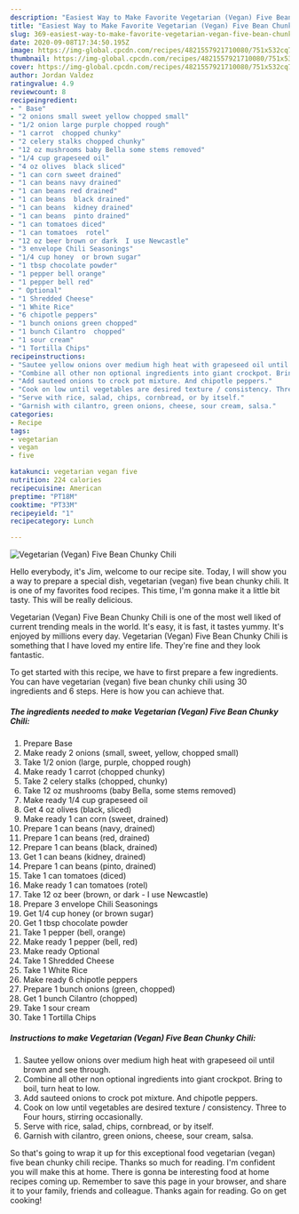 ```yaml
---
description: "Easiest Way to Make Favorite Vegetarian (Vegan) Five Bean Chunky Chili"
title: "Easiest Way to Make Favorite Vegetarian (Vegan) Five Bean Chunky Chili"
slug: 369-easiest-way-to-make-favorite-vegetarian-vegan-five-bean-chunky-chili
date: 2020-09-08T17:34:50.195Z
image: https://img-global.cpcdn.com/recipes/4821557921710080/751x532cq70/vegetarian-vegan-five-bean-chunky-chili-recipe-main-photo.jpg
thumbnail: https://img-global.cpcdn.com/recipes/4821557921710080/751x532cq70/vegetarian-vegan-five-bean-chunky-chili-recipe-main-photo.jpg
cover: https://img-global.cpcdn.com/recipes/4821557921710080/751x532cq70/vegetarian-vegan-five-bean-chunky-chili-recipe-main-photo.jpg
author: Jordan Valdez
ratingvalue: 4.9
reviewcount: 8
recipeingredient:
- " Base"
- "2 onions small sweet yellow chopped small"
- "1/2 onion large purple chopped rough"
- "1 carrot  chopped chunky"
- "2 celery stalks chopped chunky"
- "12 oz mushrooms baby Bella some stems removed"
- "1/4 cup grapeseed oil"
- "4 oz olives  black sliced"
- "1 can corn sweet drained"
- "1 can beans navy drained"
- "1 can beans red drained"
- "1 can beans  black drained"
- "1 can beans  kidney drained"
- "1 can beans  pinto drained"
- "1 can tomatoes diced"
- "1 can tomatoes  rotel"
- "12 oz beer brown or dark  I use Newcastle"
- "3 envelope Chili Seasonings"
- "1/4 cup honey  or brown sugar"
- "1 tbsp chocolate powder"
- "1 pepper bell orange"
- "1 pepper bell red"
- " Optional"
- "1 Shredded Cheese"
- "1 White Rice"
- "6 chipotle peppers"
- "1 bunch onions green chopped"
- "1 bunch Cilantro  chopped"
- "1 sour cream"
- "1 Tortilla Chips"
recipeinstructions:
- "Sautee yellow onions over medium high heat with grapeseed oil until brown and see through."
- "Combine all other non optional ingredients into giant crockpot. Bring to boil, turn heat to low."
- "Add sauteed onions to crock pot mixture. And chipotle peppers."
- "Cook on low until vegetables are desired texture / consistency. Three to Four hours, stirring occasionally."
- "Serve with rice, salad, chips, cornbread, or by itself."
- "Garnish with cilantro, green onions, cheese, sour cream, salsa."
categories:
- Recipe
tags:
- vegetarian
- vegan
- five

katakunci: vegetarian vegan five 
nutrition: 224 calories
recipecuisine: American
preptime: "PT18M"
cooktime: "PT33M"
recipeyield: "1"
recipecategory: Lunch

---
```



![Vegetarian (Vegan) Five Bean Chunky Chili](https://img-global.cpcdn.com/recipes/4821557921710080/751x532cq70/vegetarian-vegan-five-bean-chunky-chili-recipe-main-photo.jpg)

Hello everybody, it's Jim, welcome to our recipe site. Today, I will show you a way to prepare a special dish, vegetarian (vegan) five bean chunky chili. It is one of my favorites food recipes. This time, I'm gonna make it a little bit tasty. This will be really delicious.



Vegetarian (Vegan) Five Bean Chunky Chili is one of the most well liked of current trending meals in the world. It's easy, it is fast, it tastes yummy. It's enjoyed by millions every day. Vegetarian (Vegan) Five Bean Chunky Chili is something that I have loved my entire life. They're fine and they look fantastic.


To get started with this recipe, we have to first prepare a few ingredients. You can have vegetarian (vegan) five bean chunky chili using 30 ingredients and 6 steps. Here is how you can achieve that.

<!--inarticleads1-->

##### The ingredients needed to make Vegetarian (Vegan) Five Bean Chunky Chili:

1. Prepare  Base
1. Make ready 2 onions (small, sweet, yellow, chopped small)
1. Take 1/2 onion (large, purple, chopped rough)
1. Make ready 1 carrot  (chopped chunky)
1. Take 2 celery stalks (chopped, chunky)
1. Take 12 oz mushrooms (baby Bella, some stems removed)
1. Make ready 1/4 cup grapeseed oil
1. Get 4 oz olives  (black, sliced)
1. Make ready 1 can corn (sweet, drained)
1. Prepare 1 can beans (navy, drained)
1. Prepare 1 can beans (red, drained)
1. Prepare 1 can beans  (black, drained)
1. Get 1 can beans  (kidney, drained)
1. Prepare 1 can beans  (pinto, drained)
1. Take 1 can tomatoes (diced)
1. Make ready 1 can tomatoes  (rotel)
1. Take 12 oz beer (brown, or dark - I use Newcastle)
1. Prepare 3 envelope Chili Seasonings
1. Get 1/4 cup honey  (or brown sugar)
1. Get 1 tbsp chocolate powder
1. Take 1 pepper (bell, orange)
1. Make ready 1 pepper (bell, red)
1. Make ready  Optional
1. Take 1 Shredded Cheese
1. Take 1 White Rice
1. Make ready 6 chipotle peppers
1. Prepare 1 bunch onions (green, chopped)
1. Get 1 bunch Cilantro  (chopped)
1. Take 1 sour cream
1. Take 1 Tortilla Chips




<!--inarticleads2-->

##### Instructions to make Vegetarian (Vegan) Five Bean Chunky Chili:

1. Sautee yellow onions over medium high heat with grapeseed oil until brown and see through.
1. Combine all other non optional ingredients into giant crockpot. Bring to boil, turn heat to low.
1. Add sauteed onions to crock pot mixture. And chipotle peppers.
1. Cook on low until vegetables are desired texture / consistency. Three to Four hours, stirring occasionally.
1. Serve with rice, salad, chips, cornbread, or by itself.
1. Garnish with cilantro, green onions, cheese, sour cream, salsa.




So that's going to wrap it up for this exceptional food vegetarian (vegan) five bean chunky chili recipe. Thanks so much for reading. I'm confident you will make this at home. There is gonna be interesting food at home recipes coming up. Remember to save this page in your browser, and share it to your family, friends and colleague. Thanks again for reading. Go on get cooking!
